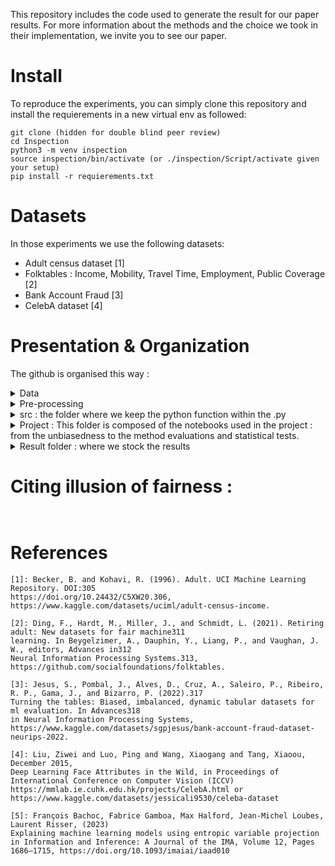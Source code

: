 This repository includes the code used to generate the result for our paper results. 
For more information about the methods and the choice we took in their implementation, we invite you to see our paper.

# Install
To reproduce the experiments, you can simply clone this repository and install the requierements in a new virtual env as followed:

```
git clone (hidden for double blind peer review)
cd Inspection
python3 -m venv inspection
source inspection/bin/activate (or ./inspection/Script/activate given your setup)
pip install -r requierements.txt
```

# Datasets
In those experiments we use the following datasets:
- Adult census dataset [1]
- Folktables : Income, Mobility, Travel Time, Employment, Public Coverage [2]
- Bank Account Fraud [3]
- CelebA dataset [4]

# Presentation & Organization 

The github is organised this way : 
<details>
<summary> Data </summary>
      
contains the datasets in csv which we used, the csv are naturally too heavy for the Github 50Mo limit, hence they are downloadable here : (hidden for double blind peer review)
</details>

<details>
<summary> Pre-processing </summary>
      
2 jupyter notebooks which download and / or preprocess the BAF / Folktables dataets into ready to use datasets.
</details>

<details>
<summary> src : the folder where we keep the python function within the .py </summary>
      
- distance : manly different ways to compute the Wasserstein distance or the Kullback-Leibler divergence
- GEMS3_base_explainer : The file having the entropic projection fonction (with both balanced and proportional case). Original idea from [5].
- mitigation_fct : Function enabling fairness unbaisedness in particular Matching_W(X,S,Ŷ), Replace (S,Ŷ)
- Gems_Wasserstein : the file having the wasserstein projection and semi-discret algorithm (with balanced and proportional case, as well as with or without 1D-projection)
- sampling : useful functions regarding sampling and attempts to optimize sampling
- utils : regular utils file
</details>

<details>
<summary> Project : This folder is composed of the notebooks used in the project : from the unbiasedness to the method evaluations and statistical tests. </summary>
      
- The notebooks (ADULT/BAF/Folktable)_unbiasedness show how we remove the DI bias (to 0.8) from the dataset with every method, we register every result including the neural network's weight for reproductibility.
- Result Analysis : Notebook where we evaluate the distance from the modified dataset and the original one (for W and KL ; and on (X,S,Ŷ) and (S,Ŷ)) as well as the 5 statistical tests. (as they can take some time to compute, we register the results within the json files dic_threshold.json and dic_test_result.json)
- Highest_undetected_unbiasing : Notebook where we find to which extent we can increase the Disparate Impact of the original datasets without being detected by any of the 5 tests with the Matching_W(X,S,Ŷ) method. (result in a json file as well : dic_unbiasing.json)
- W_KL_unbiasedness_result : Notebook where we study the distance of the modified dataset with the original one with different Disparate Impact unbiasing goals.
- Simulated_exp : Experiences done on a simulated dataset where we compare for instance our optimized method against manual unbiasing method on the Wassserstein distance or the Kullback-Leibler on (S,Ŷ).
</details>

<details>
<summary> Result folder : where we stock the results </summary>
      
Some of the Results were too heavy for the Github 50Mo limit, hence they are downloadable here (hidden for double blind peer review)
</details>


# Citing illusion of fairness : 

```


```

# References

```
[1]: Becker, B. and Kohavi, R. (1996). Adult. UCI Machine Learning Repository. DOI:305
https://doi.org/10.24432/C5XW20.306, https://www.kaggle.com/datasets/uciml/adult-census-income.

[2]: Ding, F., Hardt, M., Miller, J., and Schmidt, L. (2021). Retiring adult: New datasets for fair machine311
learning. In Beygelzimer, A., Dauphin, Y., Liang, P., and Vaughan, J. W., editors, Advances in312
Neural Information Processing Systems.313, https://github.com/socialfoundations/folktables.

[3]: Jesus, S., Pombal, J., Alves, D., Cruz, A., Saleiro, P., Ribeiro, R. P., Gama, J., and Bizarro, P. (2022).317
Turning the tables: Biased, imbalanced, dynamic tabular datasets for ml evaluation. In Advances318
in Neural Information Processing Systems, https://www.kaggle.com/datasets/sgpjesus/bank-account-fraud-dataset-neurips-2022.

[4]: Liu, Ziwei and Luo, Ping and Wang, Xiaogang and Tang, Xiaoou, December 2015, 
Deep Learning Face Attributes in the Wild, in Proceedings of International Conference on Computer Vision (ICCV)
https://mmlab.ie.cuhk.edu.hk/projects/CelebA.html or https://www.kaggle.com/datasets/jessicali9530/celeba-dataset

[5]: François Bachoc, Fabrice Gamboa, Max Halford, Jean-Michel Loubes, Laurent Risser, (2023)
Explaining machine learning models using entropic variable projection
in Information and Inference: A Journal of the IMA, Volume 12, Pages 1686–1715, https://doi.org/10.1093/imaiai/iaad010
```
